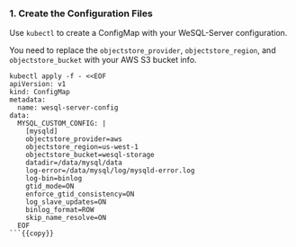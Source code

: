 ### 1. Create the Configuration Files

Use `kubectl` to create a ConfigMap with your WeSQL-Server configuration.

You need to replace the `objectstore_provider`, `objectstore_region`, and `objectstore_bucket` with your AWS S3 bucket info.

```yaml{9-11}
kubectl apply -f - <<EOF
apiVersion: v1
kind: ConfigMap
metadata:
  name: wesql-server-config
data:
  MYSQL_CUSTOM_CONFIG: |
    [mysqld]
    objectstore_provider=aws
    objectstore_region=us-west-1
    objectstore_bucket=wesql-storage
    datadir=/data/mysql/data
    log-error=/data/mysql/log/mysqld-error.log
    log-bin=binlog
    gtid_mode=ON
    enforce_gtid_consistency=ON
    log_slave_updates=ON
    binlog_format=ROW
    skip_name_resolve=ON
  EOF
```{{copy}}